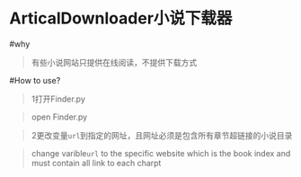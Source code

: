 # ArticalDownloader小说下载器

#why

>有些小说网站只提供在线阅读，不提供下载方式

#How to use?
>1打开Finder.py

>open Finder.py

>2更改变量`url`到指定的网址，且网址必须是包含所有章节超链接的小说目录

>change varible`url` to the specific website which is the book index and must contain all link to each charpt
